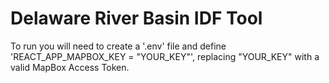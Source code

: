 # Delaware River Basin IDF Tool

To run you will need to create a '.env' file and define 'REACT_APP_MAPBOX_KEY = "YOUR_KEY"', replacing "YOUR_KEY" with a valid MapBox Access Token.